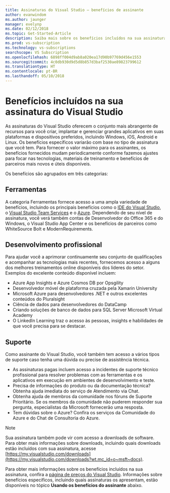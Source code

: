 ```yaml
---
title: Assinaturas do Visual Studio – benefícios de assinante
author: evanwindom
ms.author: jaunger
manager: evelynp
ms.date: 02/12/2018
ms.topic: Get-Started-Article
description: Saiba mais sobre os benefícios incluídos na sua assinatura do Visual Studio
ms.prod: vs-subscription
ms.technology: vs-subscriptions
searchscope: VS Subscription
ms.openlocfilehash: 6898ff004d9ab8a020ea17d90b97769d456e1553
ms.sourcegitcommit: 4c0db930d9d5d8b857d3baf2530ae89823799612
ms.translationtype: HT
ms.contentlocale: pt-BR
ms.lasthandoff: 05/10/2018
---
```

# <a name="benefits-included-in-your-visual-studio-subscription"></a>Benefícios incluídos na sua assinatura do Visual Studio

As assinaturas do Visual Studio oferecem o conjunto mais abrangente de recursos para você criar, implantar e gerenciar grandes aplicativos em suas plataformas e dispositivos preferidos, incluindo Windows, iOS, Android e Linux.  Os benefícios específicos variarão com base no tipo de assinatura que você tem.  Para fornecer o valor máximo para os assinantes, os benefícios fornecidos mudam periodicamente conforme fazemos ajustes para focar nas tecnologias, materiais de treinamento e benefícios de parceiros mais novos e úteis disponíveis. 

Os benefícios são agrupados em três categorias:

## <a name="tools"></a>Ferramentas
A categoria Ferramentas fornece acesso a uma ampla variedade de benefícios, incluindo os principais benefícios como o [IDE do Visual Studio](/vs-ide-benefit/), o [Visual Studio Team Services](/vs-vsts/) e o [Azure](/vs-azure/).  Dependendo de seu nível de assinatura, você verá também contas de Desenvolvedor do Office 365 e do Windows, o Visual Studio App Center e os benefícios de parceiros como WhiteSource Bolt e ModernRequirements.

## <a name="professional-development"></a>Desenvolvimento profissional
Para ajudar você a aprimorar continuamente seu conjunto de qualificações e acompanhar as tecnologias mais recentes, fornecemos acesso a alguns dos melhores treinamentos online disponíveis dos líderes do setor. Exemplos do excelente conteúdo disponível incluem:
- Azure App Insights e Azure Cosmos DB por Opsgility
- Desenvolvedor móvel de plataforma cruzada pela Xamarin University
- Microsoft Azure para desenvolvedores .NET e outros excelentes conteúdos do Pluralsight
- Ciência de dados para desenvolvedores do DataCamp
- Criando soluções de banco de dados para SQL Server Microsoft Virtual Academy
- O LinkedIn Learning traz o acesso às pessoas, insights e habilidades de que você precisa para se destacar. 

## <a name="support"></a>Suporte 
Como assinante do Visual Studio, você também tem acesso a vários tipos de suporte caso tenha uma dúvida ou precise de assistência técnica. 
- As assinaturas pagas incluem acesso a incidentes de suporte técnico profissional para resolver problemas com as ferramentas e os aplicativos em execução em ambientes de desenvolvimento e teste.  
- Precisa de informações do produto ou da documentação técnica?  Obtenha ajuda imediata do serviço de Atendimento via Chat. 
- Obtenha ajuda de membros da comunidade nos fóruns de Suporte Prioritário.  Se os membros da comunidade não puderem responder sua pergunta, especialistas da Microsoft fornecerão uma resposta. 
- Tem dúvidas sobre o Azure?  Confira os serviços da Comunidade do Azure e do Chat de Consultoria do Azure.  

> [!NOTE] 
> Sua assinatura também pode vir com acesso a downloads de software.  Para obter mais informações sobre downloads, incluindo quais downloads estão incluídos com sua assinatura, acesse [https://my.visualstudio.com/downloads](https://my.visualstudio.com/downloads?wt.mc_id=o~msft~docs).

Para obter mais informações sobre os benefícios incluídos na sua assinatura, confira a [página de preços do Visual Studio](https://www.visualstudio.com/vs/pricing/).  Informações sobre benefícios específicos, incluindo quais assinaturas os apresentam, estão disponíveis no tópico **Usando os benefícios do assinante** abaixo. 

